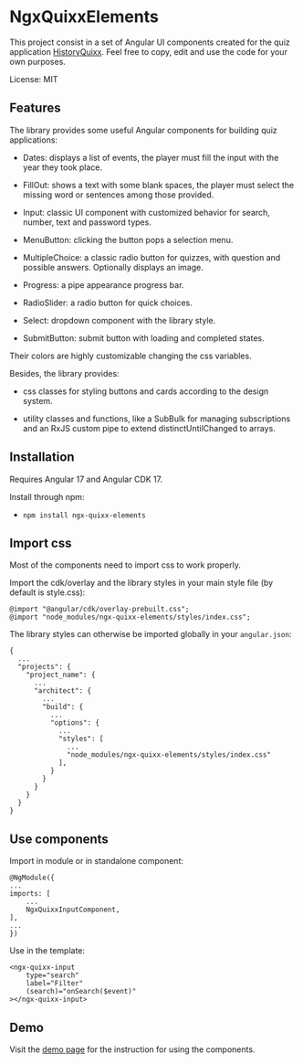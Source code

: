 # NgxQuixxElements

This project consist in a set of Angular UI components created for the quiz application [HistoryQuixx](www.historyquixx.com). Feel free to copy, edit and use the code for your own purposes.

License: MIT

## Features

The library provides some useful Angular components for building quiz applications:

- Dates: displays a list of events, the player must fill the input with the year they took place.

- FillOut: shows a text with some blank spaces, the player must select the missing word or sentences among those provided.

- Input: classic UI component with customized behavior for search, number, text and password types.

- MenuButton: clicking the button pops a selection menu.

- MultipleChoice: a classic radio button for quizzes, with question and possible answers. Optionally displays an image.

- Progress: a pipe appearance progress bar.

- RadioSlider: a radio button for quick choices.

- Select: dropdown component with the library style.

- SubmitButton: submit button with loading and completed states.

Their colors are highly customizable changing the css variables.

Besides, the library provides:

- css classes for styling buttons and cards according to the design system.

- utility classes and functions, like a SubBulk for managing subscriptions and an RxJS custom pipe to extend distinctUntilChanged to arrays.

## Installation

Requires Angular 17 and Angular CDK 17.

Install through npm:
- `npm install ngx-quixx-elements`

## Import css

Most of the components need to import css to work properly.

Import the cdk/overlay and the library styles in your main style file (by default is style.css):

```
@import "@angular/cdk/overlay-prebuilt.css";
@import "node_modules/ngx-quixx-elements/styles/index.css";
```

The library styles can otherwise be imported globally in your `angular.json`:

```
{
  ...
  "projects": {
    "project_name": {
      ...
      "architect": {
        ...
        "build": {
          ...
          "options": {
            ...
            "styles": [
              ...
              "node_modules/ngx-quixx-elements/styles/index.css"
            ],
          }
        }
      }
    }
  }
}
```
## Use components

Import in module or in standalone component:

```
@NgModule({
...
imports: [
    ...
    NgxQuixxInputComponent,
],
...
})
```

Use in the template:
```
<ngx-quixx-input
    type="search"
    label="Filter"
    (search)="onSearch($event)"
></ngx-quixx-input>
```

## Demo

Visit the [demo page](https://niccol6.github.io/ngx-quixx-elements/) for the instruction for using the components.

